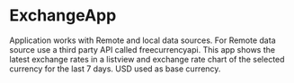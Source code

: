 # ExchangeApp
Application works with Remote and local data sources. For Remote data source use a third party API called freecurrencyapi.
This app shows the latest exchange rates in a listview and exchange rate chart of the selected currency for the last 7 days. USD used as base currency.
